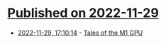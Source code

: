 # [Published on 2022-11-29](index.md)

* [2022-11-29, 17:10:14](https://news.ycombinator.com/item?id=33790219) - [Tales of the M1 GPU](https://asahilinux.org/2022/11/tales-of-the-m1-gpu/)
